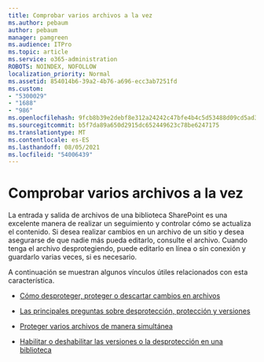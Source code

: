 ```yaml
---
title: Comprobar varios archivos a la vez
ms.author: pebaum
author: pebaum
manager: pamgreen
ms.audience: ITPro
ms.topic: article
ms.service: o365-administration
ROBOTS: NOINDEX, NOFOLLOW
localization_priority: Normal
ms.assetid: 854014b6-39a2-4b76-a696-ecc3ab7251fd
ms.custom:
- "5300029"
- "1688"
- "986"
ms.openlocfilehash: 9fcb8b39e2debf8e312a24242c47bfe4b4c5d53488d09cd5ad33d54ae109b10b
ms.sourcegitcommit: b5f7da89a650d2915dc652449623c78be6247175
ms.translationtype: MT
ms.contentlocale: es-ES
ms.lasthandoff: 08/05/2021
ms.locfileid: "54006439"
---
```

# <a name="check-in-several-files-at-once"></a>Comprobar varios archivos a la vez

La entrada y salida de archivos de una biblioteca SharePoint es una excelente manera de realizar un seguimiento y controlar cómo se actualiza el contenido. Si desea realizar cambios en un archivo de un sitio y desea asegurarse de que nadie más pueda editarlo, consulte el archivo. Cuando tenga el archivo desprotegiendo, puede editarlo en línea o sin conexión y guardarlo varias veces, si es necesario.

A continuación se muestran algunos vínculos útiles relacionados con esta característica.

- [Cómo desproteger, proteger o descartar cambios en archivos](https://support.office.com/article/check-out-check-in-or-discard-changes-to-files-in-a-library-7e2c12a9-a874-4393-9511-1378a700f6de)

- [Las principales preguntas sobre desprotección, protección y versiones](https://support.office.com/article/Top-questions-about-check-out-check-in-and-versions-7E941339-E972-4C7A-A79A-80A1FCF84076)

- [Proteger varios archivos de manera simultánea](https://support.office.com/article/check-out-check-in-or-discard-changes-to-files-in-a-library-7e2c12a9-a874-4393-9511-1378a700f6de)

- [Habilitar o deshabilitar las versiones o la desprotección en una biblioteca](https://support.office.com/article/enable-and-configure-versioning-for-a-list-or-library-1555d642-23ee-446a-990a-bcab618c7a37)

  
